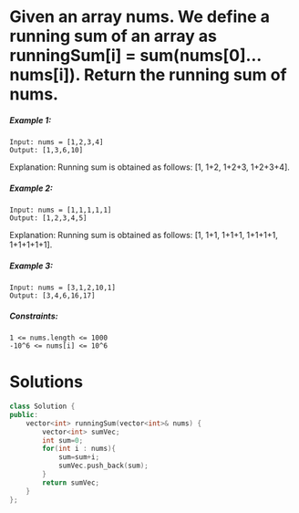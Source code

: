 # Given an array nums. We define a running sum of an array as runningSum[i] = sum(nums[0]…nums[i]). Return the running sum of nums. 

##### Example 1:
````
Input: nums = [1,2,3,4]
Output: [1,3,6,10]
````
Explanation: Running sum is obtained as follows: [1, 1+2, 1+2+3, 1+2+3+4].

##### Example 2:
````
Input: nums = [1,1,1,1,1]
Output: [1,2,3,4,5]
````
Explanation: Running sum is obtained as follows: [1, 1+1, 1+1+1, 1+1+1+1, 1+1+1+1+1].

##### Example 3:
````
Input: nums = [3,1,2,10,1]
Output: [3,4,6,16,17]
````

##### Constraints:
````
1 <= nums.length <= 1000
-10^6 <= nums[i] <= 10^6
````

# Solutions

```cpp
class Solution {
public:
    vector<int> runningSum(vector<int>& nums) {
        vector<int> sumVec;
        int sum=0;
        for(int i : nums){  
            sum=sum+i;  
            sumVec.push_back(sum);
        }
        return sumVec;
    }
};
```